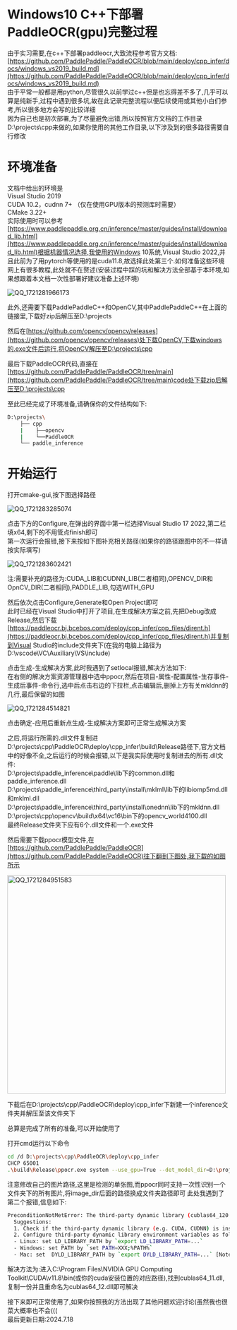 # Windows10 C++下部署PaddleOCR(gpu)完整过程
由于实习需要,在c++下部署paddleocr,大致流程参考官方文档:
[https://github.com/PaddlePaddle/PaddleOCR/blob/main/deploy/cpp_infer/docs/windows_vs2019_build.md](https://github.com/PaddlePaddle/PaddleOCR/blob/main/deploy/cpp_infer/docs/windows_vs2019_build.md)   
由于平常一般都是用python,尽管很久以前学过c++但是也忘得差不多了,几乎可以算是纯新手,过程中遇到很多坑,故在此记录完整流程以便后续使用或其他小白们参考,所以很多地方会写的比较详细   
因为自己也是初次部署,为了尽量避免出错,所以按照官方文档的工作目录D:\projects\cpp来做的,如果你使用的其他工作目录,以下涉及到的很多路径需要自行修改

# 环境准备
文档中给出的环境是  
Visual Studio 2019  
CUDA 10.2，cudnn 7+ （仅在使用GPU版本的预测库时需要）  
CMake 3.22+  
实际使用时可以参考[https://www.paddlepaddle.org.cn/inference/master/guides/install/download_lib.html](https://www.paddlepaddle.org.cn/inference/master/guides/install/download_lib.html)根据机器情况选择,我使用的Windows 10系统,Visual Studio 2022,并且此前为了用pytorch等使用的是cuda11.8,故选择此处第三个.如何准备这些环境网上有很多教程,此处就不在赘述(安装过程中踩的坑和解决方法全部基于本环境,如果想跟着本文档一次性部署好建议准备上述环境) 

![QQ_1721281966173](https://github.com/user-attachments/assets/5bb2d1bd-f8d5-4185-a001-f99b66a24022)   

此外,还需要下载PaddlePaddleC++和OpenCV,其中PaddlePaddleC++在上面的链接里,下载好zip后解压至D:\projects  

然后在[https://github.com/opencv/opencv/releases](https://github.com/opencv/opencv/releases)处下载OpenCV,下载windows的.exe文件后运行,将OpenCV解压至D:\projects\cpp  

最后下载PaddleOCR代码,直接在[https://github.com/PaddlePaddle/PaddleOCR/tree/main](https://github.com/PaddlePaddle/PaddleOCR/tree/main)code处下载zip后解压至D:\projects\cpp  

至此已经完成了环境准备,请确保你的文件结构如下:
```bash
D:\projects\
    ├── cpp
    |    ├──opencv
    |    └──PaddleOCR
    └── paddle_inference
```

# 开始运行  

打开cmake-gui,按下图选择路径  

![QQ_1721283285074](https://github.com/user-attachments/assets/b73ed7f3-94d5-4668-b0cc-b99355f4acc5)  

点击下方的Configure,在弹出的界面中第一栏选择Visual Studio 17 2022,第二栏填x64,剩下的不用管点finish即可  
第一次运行会报错,接下来按如下图补充相关路径(如果你的路径跟图中的不一样请按实际填写)

![QQ_1721283602421](https://github.com/user-attachments/assets/a5d4c0ed-bb74-40cf-9981-b002eaf83d39)

注:需要补充的路径为:CUDA_LIB和CUDNN_LIB(二者相同),OPENCV_DIR和OpnCV_DIR(二者相同),PADDLE_LIB,勾选WITH_GPU


然后依次点击Configure,Generate和Open Project即可  
此时已经在Visual Studio中打开了项目,在生成解决方案之前,先把Debug改成Release,然后下载[https://paddleocr.bj.bcebos.com/deploy/cpp_infer/cpp_files/dirent.h](https://paddleocr.bj.bcebos.com/deploy/cpp_infer/cpp_files/dirent.h)并复制到Visual Studio的include文件夹下(在我的电脑上路径为D:\vscode\VC\Auxiliary\VS\include)  

点击生成-生成解决方案,此时我遇到了setlocal报错,解决方法如下:  
在右侧的解决方案资源管理器中选中ppocr,然后在项目-属性-配置属性-生存事件-生成后事件-命令行,选中后点击右边的下拉栏,点击编辑后,删掉上方有关mkldnn的几行,最后保留的如图

![QQ_1721284514821](https://github.com/user-attachments/assets/d49d4cd2-80ca-4b02-8794-1284480936d8)

点击确定-应用后重新点生成-生成解决方案即可正常生成解决方案

之后,将运行所需的.dll文件复制进D:\projects\cpp\PaddleOCR\deploy\cpp_infer\build\Release路径下,官方文档中的好像不全,之后运行的时候会报错,以下是我实际使用时复制进去的所有.dll文件:  
D:\projects\paddle_inference\paddle\lib下的common.dll和paddle_inference.dll  
D:\projects\paddle_inference\third_party\install\mklml\lib下的libiomp5md.dll和mklml.dll  
D:\projects\paddle_inference\third_party\install\onednn\lib下的mkldnn.dll  
D:\projects\cpp\opencv\build\x64\vc16\bin下的opencv_world4100.dll  
最终Release文件夹下应有6个.dll文件和一个.exe文件

然后需要下载ppocr模型文件,在[https://github.com/PaddlePaddle/PaddleOCR](https://github.com/PaddlePaddle/PaddleOCR)往下翻到下图处,我下载的如图所示

<img width="495" alt="QQ_1721284951583" src="https://github.com/user-attachments/assets/8d2bf836-b66a-42e0-9a94-750fe000f463">

下载后在D:\projects\cpp\PaddleOCR\deploy\cpp_infer下新建一个inference文件夹并解压至该文件夹下  

总算是完成了所有的准备,可以开始使用了

打开cmd运行以下命令
```bash
cd /d D:\projects\cpp\PaddleOCR\deploy\cpp_infer
CHCP 65001
.\build\Release\ppocr.exe system --use_gpu=True --det_model_dir=D:\projects\cpp\PaddleOCR\deploy\cpp_infer\inference\ch_PP-OCRv4_det_infer --rec_model_dir=D:\projects\cpp\PaddleOCR\deploy\cpp_infer\inference\ch_PP-OCRv4_rec_infer --image_dir=E:\ocr\data\img\916726333727933677110_1.jpeg
```
注意修改自己的图片路径,这里是检测的单张图,而ppocr同时支持一次性识别一个文件夹下的所有图片,将image_dir后面的路径换成文件夹路径即可
此处我遇到了第二个报错,信息如下:
```bash
PreconditionNotMetError: The third-party dynamic library (cublas64_120.dll;cublas64_12.dll) that Paddle depends on is not configured correctly. (error code is 126)
  Suggestions:
  1. Check if the third-party dynamic library (e.g. CUDA, CUDNN) is installed correctly and its version is matched with paddlepaddle you installed.
  2. Configure third-party dynamic library environment variables as follows:
  - Linux: set LD_LIBRARY_PATH by `export LD_LIBRARY_PATH=...`
  - Windows: set PATH by `set PATH=XXX;%PATH%`
  - Mac: set  DYLD_LIBRARY_PATH by `export DYLD_LIBRARY_PATH=...` [Note: After Mac OS 10.11, using the DYLD_LIBRARY_PATH is impossible unless System Integrity Protection (SIP) is disabled.] (at C:\home\workspace\Paddle\paddle\phi\backends\dynload\dynamic_loader.cc:340)
```
解决方法为:进入C:\Program Files\NVIDIA GPU Computing Toolkit\CUDA\v11.8\bin(或你的cuda安装位置的对应路径),找到cublas64_11.dll,复制一份并且重命名为cublas64_12.dll即可解决

接下来即可正常使用了,如果你按照我的方法出现了其他问题欢迎讨论(虽然我也很菜大概率也不会(((  
最后更新日期:2024.7.18
